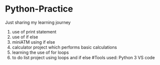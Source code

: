 # Python-Practice
Just sharing my learning journey
1. use of print statement
2. use of if else
3. miniATM using if else
4. calculator project which performs basic calculations
5. learning the use of for loops
6. to do list project using loops and if else
#Tools used:
Python 3
VS code
